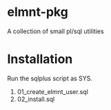 # elmnt-pkg

A collection of small pl/sql utilities

# Installation

Run the sqlplus script as SYS.

1. 01_create_elmnt_user.sql
2. 02_install.sql
